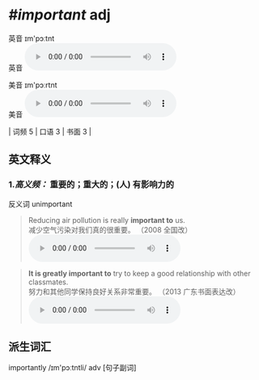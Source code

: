 # ***\#important*** adj
英音 ɪm'pɔːtnt  
英音
<audio src="./media/important-B.aac" controls="controls"></audio>

美音 ɪm'pɔːrtnt  
美音
<audio src="./media/important.aac" controls="controls"></audio>



| 词频 5 | 口语 3 | 书面 3 |  

英文释义
---
### 1.*高义频：* **重要的；重大的；(人) 有影响力的**  
反义词 unimportant 

 > Reducing air pollution is really **important to** us.   
 > 减少空气污染对我们真的很重要。  （2008 全国改）  
<audio src="./media/important-1.aac" controls="controls"></audio>

 > **It is greatly important to** try to keep a good relationship with other classmates.  
 > 努力和其他同学保持良好关系非常重要。  （2013 广东书面表达改）  
<audio src="./media/important-517_AAC.aac" controls="controls"></audio>


派生词汇
---
importantly /ɪm'pɔːtntli/ adv [句子副词]  

